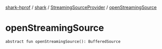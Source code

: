 [shark-hprof](../../index.md) / [shark](../index.md) / [StreamingSourceProvider](index.md) / [openStreamingSource](./open-streaming-source.md)

# openStreamingSource

`abstract fun openStreamingSource(): BufferedSource`